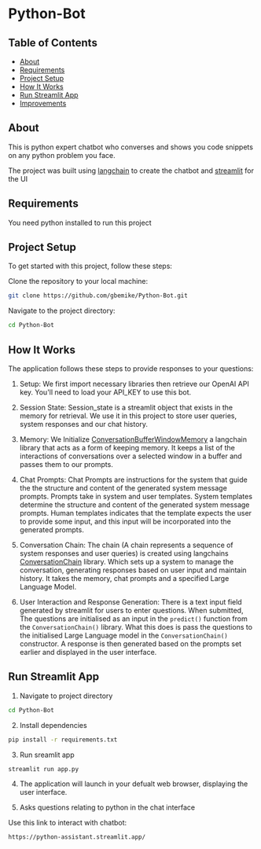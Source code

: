 # Python-Bot

## Table of Contents

- [About](#about)
- [Requirements](#requirements)
- [Project Setup](#project-setup)
- [How It Works](#how-it-works)
- [Run Streamlit App](#run-streamlit-app)
- [Improvements](#improvements)

## About

This is python expert chatbot who converses and shows you code snippets on any python problem you face.

The project was built using [langchain](https://python.langchain.com/docs/get_started/introduction) to create the chatbot and [streamlit](https://streamlit.io/) for the UI

## Requirements

You need python installed to run this project

## Project Setup

To get started with this project, follow these steps:

Clone the repository to your local machine:

```bash
git clone https://github.com/gbemike/Python-Bot.git
```

Navigate to the project directory:

```bash
cd Python-Bot
```

## How It Works

The application follows these steps to provide responses to your questions:

1. Setup: We first import necessary libraries then retrieve our OpenAI API key. You'll need to load your API_KEY to use this bot.

2. Session State: Session_state is a streamlit object that exists in the memory for retrieval. We use it in this project to store user queries, system responses and our chat history.

3. Memory: We Initialize [ConversationBufferWindowMemory](https://python.langchain.com/docs/modules/memory/types/buffer_window) a langchain library that acts as a form of keeping memory. It keeps a list of the interactions of conversations over a selected window in a buffer and passes them to our prompts.

4. Chat Prompts: Chat Prompts are instructions for the system that guide the the structure and content of the generated system message prompts. Prompts take in system and user templates. System templates determine the structure and content of the generated system message prompts. Human templates indicates that the template expects the user to provide some input, and this input will be incorporated into the generated prompts.

5. Conversation Chain: The chain (A chain represents a sequence of system responses and user queries) is created using langchains [ConversationChain](https://python.langchain.com/docs/modules/memory/conversational_customization) library. Which sets up a system to manage the conversation, generating responses based on user input and maintain history. It takes the memory, chat prompts and a specified Large Language Model.

6. User Interaction and Response Generation: There is a text input field generated by streamlit for users to enter questions. When submitted, The questions are initialised as an input in the `predict()` function from the `ConversationChain()` library. What this does is pass the questions to the initialised Large Language model in the `ConversationChain()` constructor. A response is then generated based on the prompts set earlier and displayed in the user interface. 

## Run Streamlit App

1. Navigate to project directory

```bash
cd Python-Bot
```

2. Install dependencies

```bash
pip install -r requirements.txt
```

3. Run sreamlit app

```bash
streamlit run app.py
```

4. The application will launch in your defualt web browser, displaying the user interface.

5. Asks questions relating to python in the chat interface

Use this link to interact with chatbot:

```bash
https://python-assistant.streamlit.app/
```